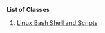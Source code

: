 **List of Classes**
1. [Linux Bash Shell and Scripts](https://www.linkedin.com/learning/linux-bash-shell-and-scripts/)
